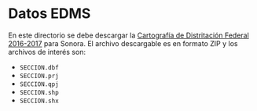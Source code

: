 # Datos EDMS

En este directorio se debe descargar la [Cartografía de Distritación Federal
2016-2017](https://cartografia.ife.org.mx/sige7/?distritacion=federal) para Sonora. El
archivo descargable es en formato ZIP y los archivos de interés son:

- `SECCION.dbf`
- `SECCION.prj`
- `SECCION.qpj`
- `SECCION.shp`
- `SECCION.shx`
